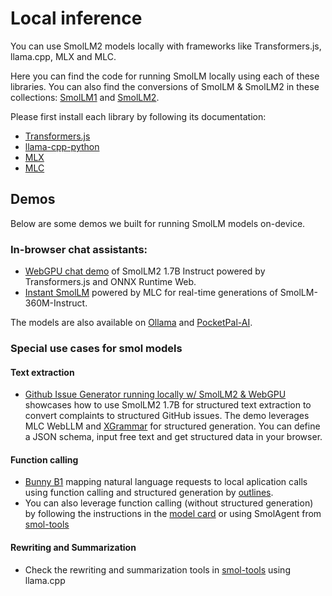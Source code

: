# Local inference

You can use SmolLM2 models locally with frameworks like Transformers.js, llama.cpp, MLX and MLC.

Here you can find the code for running SmolLM locally using each of these libraries. You can also find the conversions of SmolLM & SmolLM2 in these collections: [SmolLM1](https://huggingface.co/collections/HuggingFaceTB/local-smollms-66c0f3b2a15b4eed7fb198d0) and [SmolLM2](https://huggingface.co/collections/HuggingFaceTB/smollm2-6723884218bcda64b34d7db9).

Please first install each library by following its documentation:
- [Transformers.js](https://github.com/huggingface/transformers.js)
- [llama-cpp-python](https://github.com/abetlen/llama-cpp-python)
- [MLX](https://github.com/ml-explore/mlx)
- [MLC](https://github.com/mlc-ai/web-llm)

## Demos
Below are some demos we built for running SmolLM models on-device.

### In-browser chat assistants:
- [WebGPU chat demo](https://huggingface.co/spaces/HuggingFaceTB/SmolLM2-1.7B-Instruct-WebGPU) of SmolLM2 1.7B Instruct powered by Transformers.js and ONNX Runtime Web.
- [Instant SmolLM](https://huggingface.co/spaces/HuggingFaceTB/instant-smollm) powered by MLC for real-time generations of SmolLM-360M-Instruct.

The models are also available on [Ollama](https://ollama.com/library/smollm2) and [PocketPal-AI](https://github.com/a-ghorbani/pocketpal-ai).

### Special use cases for smol models
#### Text extraction 
- [Github Issue Generator running locally w/ SmolLM2 & WebGPU](https://huggingface.co/spaces/reach-vb/github-issue-generator-webgpu) showcases how to use SmolLM2 1.7B for structured text extraction to convert complaints to structured GitHub issues. The demo leverages MLC WebLLM and [XGrammar](https://github.com/mlc-ai/xgrammar) for structured generation. You can define a JSON schema, input free text and get structured data in your browser.

#### Function calling 
- [Bunny B1](https://github.com/dottxt-ai/demos/tree/main/its-a-smol-world) mapping natural language requests to local aplication calls using function calling and structured generation by [outlines](https://github.com/dottxt-ai/outlines).
- You can also leverage function calling (without structured generation) by following the instructions in the [model card](https://huggingface.co/HuggingFaceTB/SmolLM2-1.7B-Instruct#function-calling) or using SmolAgent from [smol-tools](../smol_tools/)

#### Rewriting and Summarization
- Check the rewriting and summarization tools in [smol-tools](../smol_tools/) using llama.cpp